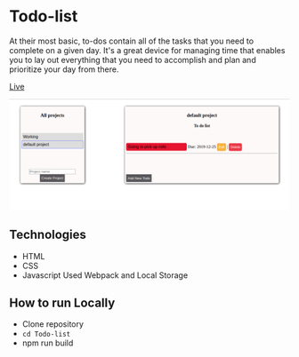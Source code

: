 # Todo-list
At their most basic, to-dos contain all of the tasks that you need to complete on a given day. It's a great device for managing time that enables you to lay out everything that you need to accomplish and plan and prioritize your day from there.

[Live](https://oghenebrume50.github.io/Todo-list/dist/index.html)

![See this](11.png)

## Technologies 
- HTML
- CSS
- Javascript
Used Webpack and Local Storage

## How to run Locally
- Clone repository
- `cd Todo-list`
- npm run build 